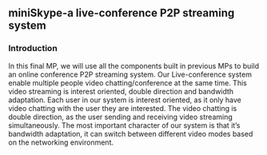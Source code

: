<h2>miniSkype-a live-conference P2P streaming system</h2>

<h3>Introduction</h3>
<p>In this final MP, we will use all the components built in previous MPs to build an online
conference P2P streaming system. Our Live-conference system enable multiple people
video chatting/conference at the same time. This video streaming is interest oriented,
double direction and bandwidth adaptation. Each user in our system is interest oriented,
as it only have video chatting with the user they are interested. The video chatting is
double direction, as the user sending and receiving video streaming simultaneously. The
most important character of our system is that it’s bandwidth adaptation, it can switch
between different video modes based on the networking environment.</p>
